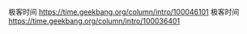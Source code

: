极客时间 https://time.geekbang.org/column/intro/100046101
极客时间 https://time.geekbang.org/column/intro/100036401